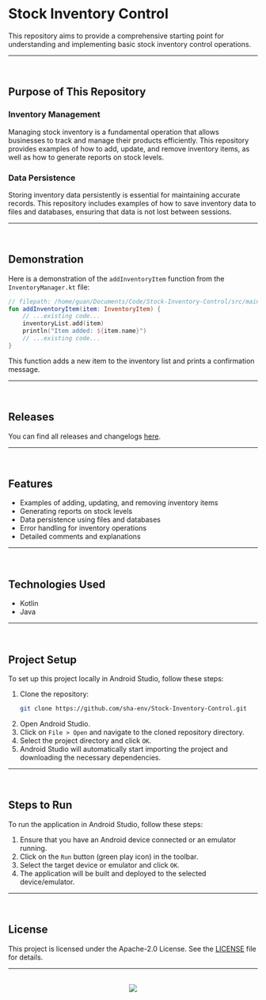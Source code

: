 # Stock Inventory Control

This repository aims to provide a comprehensive starting point for understanding and implementing basic stock inventory control operations.

<hr><br>

## Purpose of This Repository

### Inventory Management

Managing stock inventory is a fundamental operation that allows businesses to track and manage their products efficiently. This repository provides examples of how to add, update, and remove inventory items, as well as how to generate reports on stock levels.

### Data Persistence

Storing inventory data persistently is essential for maintaining accurate records. This repository includes examples of how to save inventory data to files and databases, ensuring that data is not lost between sessions.

<hr><br>

## Demonstration

Here is a demonstration of the `addInventoryItem` function from the `InventoryManager.kt` file:

```kotlin
// filepath: /home/guan/Documents/Code/Stock-Inventory-Control/src/main/kotlin/com/example/inventory/InventoryManager.kt
fun addInventoryItem(item: InventoryItem) {
    // ...existing code...
    inventoryList.add(item)
    println("Item added: ${item.name}")
    // ...existing code...
}
```

This function adds a new item to the inventory list and prints a confirmation message.

<hr><br>

## Releases

You can find all releases and changelogs [here](https://github.com/sha-env/Stock-Inventory-Control/releases).

<hr><br>

## Features

- Examples of adding, updating, and removing inventory items
- Generating reports on stock levels
- Data persistence using files and databases
- Error handling for inventory operations
- Detailed comments and explanations

<hr><br>

## Technologies Used

- Kotlin
- Java

<hr><br>

## Project Setup

To set up this project locally in Android Studio, follow these steps:

1. Clone the repository:
   ```bash
   git clone https://github.com/sha-env/Stock-Inventory-Control.git
   ```
2. Open Android Studio.
3. Click on `File > Open` and navigate to the cloned repository directory.
4. Select the project directory and click `OK`.
5. Android Studio will automatically start importing the project and downloading the necessary dependencies.

<hr><br>

## Steps to Run

To run the application in Android Studio, follow these steps:

1. Ensure that you have an Android device connected or an emulator running.
2. Click on the `Run` button (green play icon) in the toolbar.
3. Select the target device or emulator and click `OK`.
4. The application will be built and deployed to the selected device/emulator.

<hr><br>

## License

This project is licensed under the Apache-2.0 License. See the [LICENSE](LICENSE) file for details.

<hr><br>

<div align="center">
   <a href="https://www.instagram.com/sha.env/">
      <img src="https://capsule-render.vercel.app/api?type=waving&height=200&color=100:000000,20:FFFFFF&section=footer&reversal=false&textBg=false&fontAlignY=50&descAlign=48&descAlignY=59"/>
   </a>
</div>
